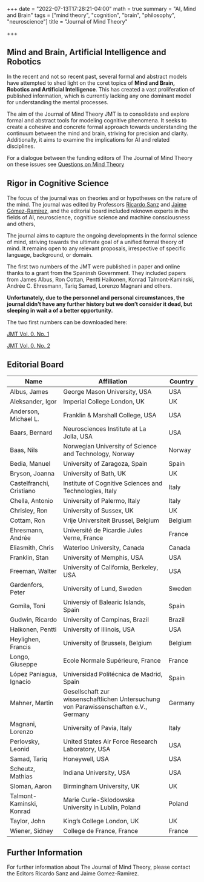 +++
date = "2022-07-13T17:28:21-04:00"
math = true
summary = "AI, Mind and Brain"
tags = ["mind theory", "cognition", "brain", "philosophy", "neuroscience"]
title = "Journal of Mind Theory"

+++

##  Mind and Brain, Artificial Intelligence and Robotics

In the recent and not so recent past, several formal and abstract models have attempted to shed light on the coret topics of **Mind and Brain, Robotics and Artificial Intelligence**. This has created a vast proliferation of published information, which is currently lacking any one dominant model for understanding the mental processes.

The aim of the Journal of Mind Theory JMT is to consolidate and explore formal and abstract tools for modeling cognitive phenomena. It seeks to create a cohesive and concrete formal approach towards understanding the continuum between the mind and brain, striving for precision and clarity. Additionally, it aims to examine the implications for AI and related disciplines.

For a dialogue between the funding editors of The Journal of Mind Theory on these issues see [Questions on Mind Theory](http://www.aslab.upm.es/~sanz/index.php/2009/02/28/questions-on-mind-theory/)


## Rigor in Cognitive Science


The focus of the journal was on theories and or hypotheses on the nature of the mind. The journal was edited by Professors [Ricardo Sanz](http://www.aslab.upm.es/~sanz/) and [Jaime Gómez-Ramírez](gomezramirez.netlify.app/), and the editorial board included reknown experts in the fields of AI, neuroscience, cognitive science and machine consciousness and others, 

The journal aims to capture the ongoing developments in the formal science of mind, striving towards the ultimate goal of a unified formal theory of mind. It remains open to any relevant proposals, irrespective of specific language, background, or domain.

The first two numbers of the JMT were published in paper and online thanks to a grant from the Spaninsh Government. They included papers from James Albus, Ron Cottan, Pentti Haikonen, Konrad Talmont-Kaminski, Andrée C. Ehresmann, Tariq Samad, Lorenzo Magnani and others.

**Unfortunately, due to the personnel and personal circumstances, the journal didn’t have any further history but we don’t consider it dead, but sleeping in wait a of a better opportunity.**

The two first numbers can be downloaded here:

[JMT Vol. 0. No. 1](https://grjd.netlify.app/files/editor%20JMT_0_1.pdf)  

[JMT Vol. 0. No. 2](https://grjd.netlify.app/files/editor%20JMT_0_2.pdf)  


## Editorial Board 


| Name                    | Affiliation                                          | Country   |
|-------------------------|------------------------------------------------------|-----------|
| Albus, James            | George Mason University, USA                          | USA       |
| Aleksander, Igor        | Imperial College London, UK                           | UK        |
| Anderson, Michael L.    | Franklin & Marshall College, USA                      | USA       |
| Baars, Bernard          | Neurosciences Institute at La Jolla, USA              | USA       |
| Baas, Nils              | Norwegian University of Science and Technology, Norway| Norway    |
| Bedia, Manuel           | University of Zaragoza, Spain                         | Spain     |
| Bryson, Joanna          | University of Bath, UK                                | UK        |
| Castelfranchi, Cristiano| Institute of Cognitive Sciences and Technologies, Italy| Italy     |
| Chella, Antonio         | University of Palermo, Italy                          | Italy     |
| Chrisley, Ron           | University of Sussex, UK                              | UK        |
| Cottam, Ron             | Vrije Universiteit Brussel, Belgium                    | Belgium   |
| Ehresmann, Andrée       | Université de Picardie Jules Verne, France            | France    |
| Eliasmith, Chris        | Waterloo University, Canada                            | Canada    |
| Franklin, Stan          | University of Memphis, USA                            | USA       |
| Freeman, Walter         | University of California, Berkeley, USA                | USA       |
| Gardenfors, Peter       | University of Lund, Sweden                            | Sweden    |
| Gomila, Toni            | Universiy of Balearic Islands, Spain                   | Spain     |
| Gudwin, Ricardo         | University of Campinas, Brazil                        | Brazil    |
| Haikonen, Pentti        | University of Illinois, USA                           | USA       |
| Heylighen, Francis      | University of Brussels, Belgium                       | Belgium   |
| Longo, Giuseppe         | Ecole Normale Supérieure, France                      | France    |
| López Paniagua, Ignacio | Universidad Politécnica de Madrid, Spain              | Spain     |
| Mahner, Martin          | Gesellschaft zur wissenschaftlichen Untersuchung von Parawissenschaften e.V., Germany | Germany |
| Magnani, Lorenzo        | University of Pavia, Italy                            | Italy     |
| Perlovsky, Leonid       | United States Air Force Research Laboratory, USA       | USA       |
| Samad, Tariq            | Honeywell, USA                                        | USA       |
| Scheutz, Mathias        | Indiana University, USA                               | USA       |
| Sloman, Aaron           | Birmingham University, UK                              | UK        |
| Talmont-Kaminski, Konrad| Marie Curie-Sklodowska University in Lublin, Poland    | Poland    |
| Taylor, John            | King’s College London, UK                             | UK        |
| Wiener, Sidney          | College de France, France                              | France    |




## Further Information

For further information about The Journal of Mind Theory, please contact the Editors Ricardo Sanz and Jaime Gomez-Ramirez.



